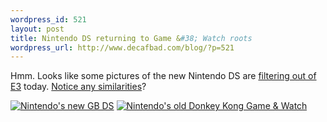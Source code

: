 ```yaml
--- 
wordpress_id: 521
layout: post
title: Nintendo DS returning to Game &#38; Watch roots
wordpress_url: http://www.decafbad.com/blog/?p=521
---
```

Hmm.  Looks like some pictures of the new Nintendo DS are [filtering out of E3][usatoday] today.  [Notice any similarities][dk]?

[![Nintendo's new GB DS][dsimg]][usatoday]
[![Nintendo's old Donkey Kong Game &#38; Watch][dkimg]][dk]

[dsimg]: http://images.usatoday.com/life/_photos/2004/2004-05/11-nintendo-inside.jpg
[dkimg]: http://www.gameandwatch.com/screen/multiscreen/donkey/images/donkey.jpg
[usatoday]: http://www.usatoday.com/life/lifestyle/2004-05-11-nintendo-ds_x.htm
[dk]: http://www.gameandwatch.com/screen/multiscreen/donkey/index.html
